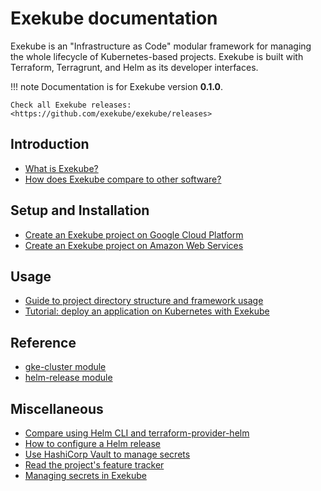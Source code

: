 # Exekube documentation

Exekube is an "Infrastructure as Code" modular framework for managing the whole lifecycle of Kubernetes-based projects. Exekube is built with Terraform, Terragrunt, and Helm as its developer interfaces.

!!! note
    Documentation is for Exekube version **0.1.0**.

    Check all Exekube releases: <https://github.com/exekube/exekube/releases>

## Introduction

- [What is Exekube?](/introduction/what-is-exekube)
- [How does Exekube compare to other software?](/introduction/exekube-vs-other)

## Setup and Installation

- [Create an Exekube project on Google Cloud Platform](/setup/gcp-gke)
- [Create an Exekube project on Amazon Web Services](/setup/aws-eks)

## Usage

- [Guide to project directory structure and framework usage](/usage/directory-structure)
- [Tutorial: deploy an application on Kubernetes with Exekube](/usage/deploy-app)

## Reference

- [gke-cluster module](/reference/gke-cluster)
- [helm-release module](/reference/helm-release)

## Miscellaneous

- [Compare using Helm CLI and terraform-provider-helm](/misc/helm-cli-vs-terraform-provider-helm)
- [How to configure a Helm release](/misc/configure-helm-release)
- [Use HashiCorp Vault to manage secrets](/misc/vault-integration)
- [Read the project's feature tracker](/misc/feature-tracker)
- [Managing secrets in Exekube](/misc/secrets)
